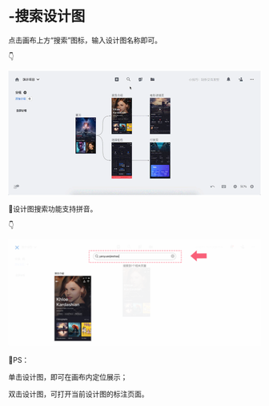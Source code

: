 # -搜索设计图

点击画布上方“搜索”图标，输入设计图名称即可。 

👇

![](../../../.gitbook/assets/9.gif)

💌设计图搜索功能支持拼音。 

👇

![](../../../.gitbook/assets/10%20%281%29.png)

💌PS：

单击设计图，即可在画布内定位展示；

双击设计图，可打开当前设计图的标注页面。

